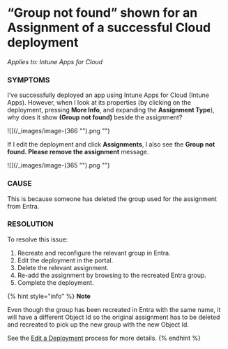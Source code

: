 # “Group not found” shown for an Assignment of a successful Cloud deployment

_Applies to: Intune Apps for Cloud_

### SYMPTOMS

I’ve successfully deployed an app using Intune Apps for Cloud (Intune Apps). However, when I look at its properties (by clicking on the deployment, pressing **More Info**, and expanding the **Assignment Type**), why does it show **(Group not found)** beside the assignment?

![](/_images/image-(366 "").png "")

If I edit the deployment and click **Assignments**, I also see the **Group not found. Please remove the assignment** message.

![](/_images/image-(365 "").png "")

### CAUSE

This is because someone has deleted the group used for the assignment from Entra.

### RESOLUTION

To resolve this issue:

1. Recreate and reconfigure the relevant group in Entra.
2. Edit the deployment in the portal.
3. Delete the relevant assignment.
4. Re-add the assignment by browsing to the recreated Entra group.
5. Complete the deployment.

{% hint style="info" %}
**Note**

Even though the group has been recreated in Entra with the same name, it will have a different Object Id so the original assignment has to be deleted and recreated to pick up the new group with the new Object Id.

See the [Edit a Deployment](../../cloud-deployments/manage-cloud-deployments/edit-a-cloud-deployment.md) process for more details.
{% endhint %}
